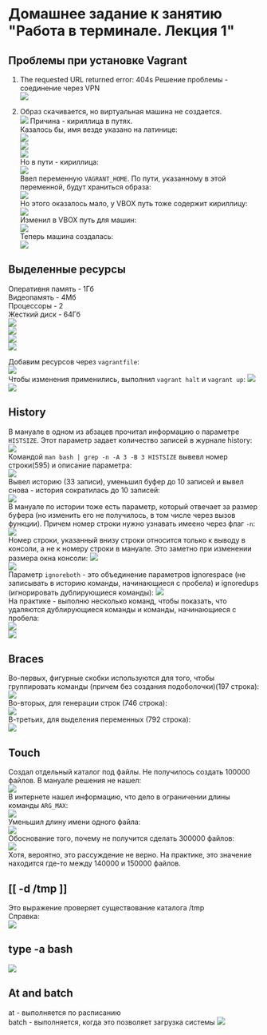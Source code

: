 # Домашнее задание к занятию "Работа в терминале. Лекция 1"

## Проблемы при установке Vagrant

1) The requested URL returned error: 404s
Решение проблемы - соединение через VPN\
 ![](./img/er1.png)

   
2) Образ скачивается, но виртуальная машина не создается.\
![](./img/er2.png)
Причина - кириллица в путях.\
Казалось бы, имя везде указано на латинице:\
![](./img/name1.png)\
![](./img/name2.png)\
![](./img/name3.png)\
Но в пути - кириллица:\
![](./img/name4.png)\
Ввел переменную `VAGRANT_HOME`. По пути, указанному в этой переменной, будут храниться образа:\
![](./img/img3.png)\
Но этого оказалось мало, у VBOX путь тоже содержит кириллицу:\
![](./img/er5.png)\
Изменил в VBOX путь для машин:\
![](./img/img4.png)\
Теперь машина создалась:\
![](./img/img5.png)


## Выделенные ресурсы
Оперативня память - 1Гб\
Видеопамять - 4Мб\
Процессоры - 2\
Жесткий диск - 64Гб\
![](./img/res1.png)\
![](./img/res2.png)\
![](./img/res2_2.png)\
![](./img/res3.png)

Добавим ресурсов через `vagrantfile`:\
![](./img/vagrantfile.png)\
Чтобы изменения применились, выполнил `vagrant halt` и `vagrant up`:
![](./img/res4.png)\
![](./img/res5.png)

## History
В мануале в одном из абзацев прочитал информацию о параметре `HISTSIZE`. Этот параметр задает количество записей в журнале history:\
![](./img/hist2.png)\
Командой `man bash | grep -n -A 3 -B 3 HISTSIZE` вывевл номер строки(595) и описание параметра:\
![](./img/hist4.png)\
Вывел историю (33 записи), уменьшил буфер до 10 записей и вывел снова - история сократилась до 10 записей:\
![](./img/hist3.png)\
В мануале по истории тоже есть параметр, который отвечает за размер буфера (но изменить его не получилось, в том числе через вызов функции).
Причем номер строки нужно узнавать имеено через флаг `-n`:\
![](./img/hist_1.png)\
Номер строки, указанный внизу строки относится только к выводу в консоли, а не к номеру строки в мануале. Это заметно при изменении размера окна консоли:
![](./img/hist.png)\
![](./img/hist_2.png)\
Параметр `ignoreboth` - это объединение параметров ignorespace (не записывать в историю команды, начинающиеся с пробела) и ignoredups (игнорировать дублирующиеся команды):
![](./img/ignoreboth.png)\
На практике - выполню несколько команд, чтобы показать, что удаляются дублирующиеся команды и команды, начинающиеся с пробела:\
![](./img/ignoreboth1.png)\
![](./img/ignoreboth2.png)

## Braces
Во-первых, фигурные скобки используются для того, чтобы группировать команды (причем без создания подоболочки)(197 строка):\
![](./img/braces1.png)\
Во-вторых, для генерации строк (746 строка):\
![](./img/braces2.png)\
В-третьих, для выделения переменных (792 строка):\
![](./img/braces3.png)

## Touch
Создал отдельный каталог под файлы. Не получилось создать 100000 файлов. В мануале решения не нашел:\
![](./img/touch.png)\
В интернете нашел информацию, что дело в ограничении длины команды `ARG_MAX`:\
![](./img/touch1.png)\
Уменьшил длину имени одного файла:\
![](./img/touch2.png)\
Обоснование того, почему не получится сделать 300000 файлов:\
![](./img/touch3.png)\
Хотя, вероятно, это рассуждение не верно. На практике, это значение находится где-то между 140000 и 150000 файлов.

## [[ -d /tmp ]]
Это выражение проверяет существование каталога /tmp\
Справка:\
![](./img/exp.png)

## type -a bash
![](./img/type.png)

## At and batch
at - выполняется по расписанию\
batch - выполняется, когда это позволяет загрузка системы
![](./img/at.png)